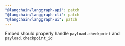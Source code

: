 ```yaml
---
"@langchain/langgraph-api": patch
"@langchain/langgraph-cli": patch
"@langchain/langgraph-ui": patch
---
```


Embed should properly handle `payload.checkpoint` and `payload.checkpoint_id`
